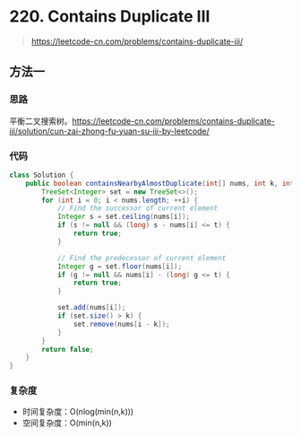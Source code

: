 # 220. Contains Duplicate III
> https://leetcode-cn.com/problems/contains-duplicate-iii/

## 方法一
### 思路
平衡二叉搜索树。https://leetcode-cn.com/problems/contains-duplicate-iii/solution/cun-zai-zhong-fu-yuan-su-iii-by-leetcode/
### 代码
```java
class Solution {
    public boolean containsNearbyAlmostDuplicate(int[] nums, int k, int t) {
        TreeSet<Integer> set = new TreeSet<>();
        for (int i = 0; i < nums.length; ++i) {
            // Find the successor of current element
            Integer s = set.ceiling(nums[i]);
            if (s != null && (long) s - nums[i] <= t) {
                return true;
            }

            // Find the predecessor of current element
            Integer g = set.floor(nums[i]);
            if (g != null && nums[i] - (long) g <= t) {
                return true;
            }

            set.add(nums[i]);
            if (set.size() > k) {
                set.remove(nums[i - k]);
            }
        }
        return false;
    }
}
```
### 复杂度
- 时间复杂度：O(nlog(min(n,k)))
- 空间复杂度：O(min(n,k))
